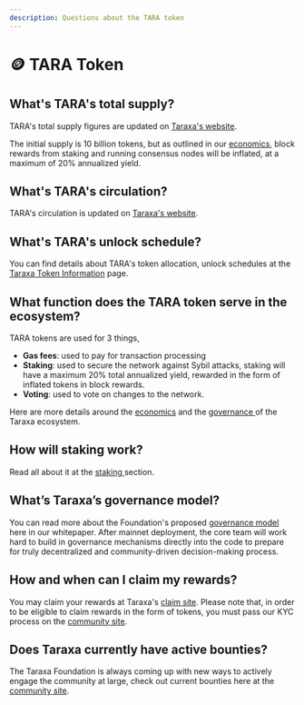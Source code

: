 ```yaml
---
description: Questions about the TARA token
---
```


# 🪙 TARA Token

## What's TARA's total supply?

TARA's total supply figures are updated on [Taraxa's website](https://taraxa.io/token/).

The initial supply is 10 billion tokens, but as outlined in our [economics](../tech-whitepaper/economic-model.md), block rewards from staking and running consensus nodes will be inflated, at a maximum of 20% annualized yield.

## What's TARA's circulation?

TARA's circulation is updated on [Taraxa's website](https://taraxa.io/token/).&#x20;

## What's TARA's unlock schedule?

You can find details about TARA's token allocation, unlock schedules at the [Taraxa Token Information](http://token.taraxa.io) page.

## What function does the TARA token serve in the ecosystem?

TARA tokens are used for 3 things,

* **Gas fees**: used to pay for transaction processing
* **Staking**: used to secure the network against Sybil attacks, staking will have a maximum 20% total annualized yield, rewarded in the form of inflated tokens in block rewards.
* **Voting**: used to vote on changes to the network.

Here are more details around the [economics](../tech-whitepaper/economic-model.md) and the [governance ](../tech-whitepaper/governance.md)of the Taraxa ecosystem.

## How will staking work?

Read all about it at the [staking ](staking.md)section.

## What’s Taraxa’s governance model?

You can read more about the Foundation's proposed [governance model](../tech-whitepaper/governance.md#7-governance) here in our whitepaper. After mainnet deployment, the core team will work hard to build in governance mechanisms directly into the code to prepare for truly decentralized and community-driven decision-making process.

## How and when can I claim my rewards?

You may claim your rewards at Taraxa's [claim site](https://claim.taraxa.io). Please note that, in order to be eligible to claim rewards in the form of tokens, you must pass our KYC process on the [community site](https://community.taraxa.io).

## Does Taraxa currently have active bounties?

The Taraxa Foundation is always coming up with new ways to actively engage the community at large, check out current bounties here at the [community site](https://community.taraxa.io).
